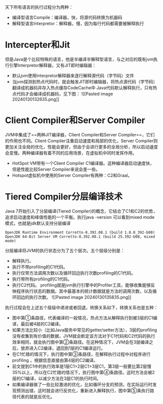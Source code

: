 天下所有语言的执行过程分为两种：
- 编译型语言Compile：编译器，快，将源代码转换为机器码
- 解释型语言Interpretor：解释器，慢，因为每行代码都需要被解释执行

# Intercepter和Jit
但是Java是个比较特殊的语言，他是半编译半解释型语言，与之对应的既有jvm执行引擎Interpretor解释器，又有JIT即时编辑器：
- 默认jvm使用Interpretor解释器来逐行解释源代码（字节码）文件
- 当jvm探测到热点代码时，就会触发JIT即时编辑器，将热点源代码（字节码）翻译成机器码并存入热点缓存CodeCache中
Java代码默认解释执行，只有热点代码才会编译成机器码，见下图：
![[Pasted image 20240130132635.png]]
# Client Compiler和Server Compiler
JVM中集成了==两种JIT编译器，Client Compiler和Server Compiler==，它们的作用也不同。Client Compiler注重启动速度和局部的优化，Server Compiler则更加关注全局的优化，性能会更好，但由于会进行更多的全局分析，所以启动速度会变慢。两种编译器有着不同的应用场景，在虚拟机中同时发挥作用。
- HotSpot VM带有一个Client Compiler C1编译器。这种编译器启动速度快，但是性能比较Server Compiler来说会差一些。
- Hotspot虚拟机中使用的Server Compiler有两种：C2和Graal。
# Tiered Compiler分层编译技术
Java 7开始引入了分层编译(Tiered Compiler)的概念，它结合了C1和C2的优势，追求启动速度和峰值性能的一个平衡。执行java -version
可以看到mixed mode模式，也就是jdk默认支持分层编译
```shell
OpenJDK Runtime Environment Corretto-8.392.08.1 (build 1.8.0_392-b08)
OpenJDK 64-Bit Server VM Corretto-8.392.08.1 (build 25.392-b08, mixed mode)
```
分层编译将JVM的执行状态分为了五个层次。五个层级分别是：
- 解释执行。
- 执行不带profiling的C1代码。
- 执行仅带方法调用次数以及循环回边执行次数profiling的C1代码。
- 执行带所有profiling的C1代码。
- 执行C2代码。
profiling就是jvm执行引擎中的Profiler工具，能够收集能够反映程序执行状态的数据。其中最基本的统计数据就是方法的调用次数，以及循环回边的执行次数。
![[Pasted image 20240130135835.png]]

执行过程会在上述五个层级中递进或者回退，转换关系如下，转换关系也是五种：
- 图中第①条路径，代表编译的一般情况，热点方法从解释执行到被3层的C1编译，最后被4层的C2编译。
- 如果方法比较小（比如Java服务中常见的getter/setter方法），3层的profiling没有收集到有价值的数据，JVM就会断定该方法对于C1代码和C2代码的执行效率相同，就会执行图中第②条路径。在这种情况下，JVM会在3层编译之后，放弃进入C2编译，退回到1层的C1编译运行。
- 在C1忙碌的情况下，执行图中第③条路径，在解释执行过程中对程序进行profiling ，根据信息直接由第4层的C2编译。
- 前文提到C1中的执行效率是1层C1>2层C1>3层C1，第3层一般要比第2层慢35%以上，所以在C2忙碌的情况下，执行图中第④条路径。这时方法会被2层的C1编译，以减少方法在3层C1的执行时间。
- 如果编译器做了一些比较激进的优化，比如循环分支的预测，在实际运行时发现预测出错，这时就会进行反优化，重新进入解释执行，图中第⑤条执行路径代表的就是反优化。